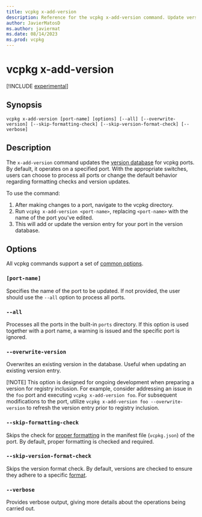 ```yaml
---
title: vcpkg x-add-version
description: Reference for the vcpkg x-add-version command. Update version database of vcpkg ports.
author: JavierMatosD
ms.author: javiermat
ms.date: 08/14/2023
ms.prod: vcpkg
---
```


# vcpkg x-add-version

[!INCLUDE [experimental](../../includes/experimental.md)]

## Synopsis

```console
vcpkg x-add-version [port-name] [options] [--all] [--overwrite-version] [--skip-formatting-check] [--skip-version-format-check] [--verbose]
```

## Description

The `x-add-version` command updates the [version database](..\users\versioning.concepts.md#acquiring-port-versions) for vcpkg ports. By default, it operates on a specified port. With the appropriate switches, users can choose to process all ports or change the default behavior regarding formatting checks and version updates.

To use the command:
1. After making changes to a port, navigate to the vcpkg directory. 
2. Run `vcpkg x-add-version <port-name>`, replacing `<port-name>` with the name of the port you've edited.
3. This will add or update the version entry for your port in the version database.

## Options

All vcpkg commands support a set of [common options](common-options.md).

### `[port-name]`

Specifies the name of the port to be updated. If not provided, the user should use the `--all` option to process all ports.

### `--all`

Processes all the ports in the built-in `ports` directory. If this option is used together with a port name, a warning is issued and the specific port is ignored. 

### `--overwrite-version`

Overwrites an existing version in the database. Useful when updating an existing version entry. 

[!NOTE]
This option is designed for ongoing development when preparing a version for registry inclusion. For example, consider addressing an issue in the `foo` port and executing `vcpkg x-add-version foo`. For subsequent modifications to the port, utilize `vcpkg x-add-version foo --overwrite-version` to refresh the version entry prior to registry inclusion.

### `--skip-formatting-check`

Skips the check for [proper formatting](../commands/format-manifest.md) in the manifest file (`vcpkg.json`) of the port. By default, proper formatting is checked and required.

### `--skip-version-format-check`

Skips the version format check. By default, versions are checked to ensure they adhere to a specific [format](..\users\versioning.md#version-schemes).

### `--verbose`

Provides verbose output, giving more details about the operations being carried out.


